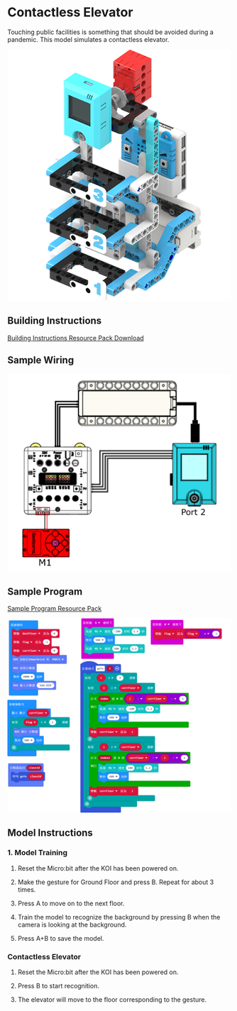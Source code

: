 # Contactless Elevator

Touching public facilities is something that should be avoided during a pandemic. This model simulates a contactless elevator.

![](../../images/lift.png)

## Building Instructions

[Building Instructions Resource Pack Download](https://bit.ly/AIHealthCareSetBuildingGuide)

## Sample Wiring

![](./images/liftcon.png)

## Sample Program

[Sample Program Resource Pack](https://bit.ly/AIHealthCareSetHex)

![](./images/liftcode.png)

## Model Instructions

### 1. Model Training

1. Reset the Micro:bit after the KOI has been powered on.

2. Make the gesture for Ground Floor and press B. Repeat for about 3 times.

3. Press A to move on to the next floor.

4. Train the model to recognize the background by pressing B when the camera is looking at the background.

5. Press A+B to save the model.

### Contactless Elevator

1. Reset the Micro:bit after the KOI has been powered on.

2. Press B to start recognition.

3. The elevator will move to the floor corresponding to the gesture.




